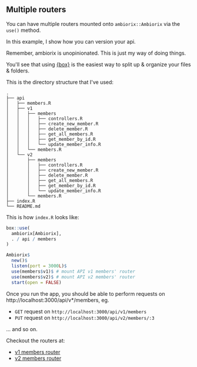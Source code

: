 ## Multiple routers

You can have multiple routers mounted onto `ambiorix::Ambiorix` via the `use()` method.

In this example, I show how you can version your api.

Remember, ambiorix is unopinionated. This is just my way of doing things.

You'll see that using [{box}](https://github.com/klmr/box) is the easiest way to split up &
organize your files & folders.

This is the directory structure that I've used:

```
.
├── api
│   ├── members.R
│   ├── v1
│   │   ├── members
│   │   │   ├── controllers.R
│   │   │   ├── create_new_member.R
│   │   │   ├── delete_member.R
│   │   │   ├── get_all_members.R
│   │   │   ├── get_member_by_id.R
│   │   │   └── update_member_info.R
│   │   └── members.R
│   └── v2
│       ├── members
│       │   ├── controllers.R
│       │   ├── create_new_member.R
│       │   ├── delete_member.R
│       │   ├── get_all_members.R
│       │   ├── get_member_by_id.R
│       │   └── update_member_info.R
│       └── members.R
├── index.R
└── README.md
```

This is how `index.R` looks like:

```r
box::use(
  ambiorix[Ambiorix],
  . / api / members
)

Ambiorix$
  new()$
  listen(port = 3000L)$
  use(members$v1)$ # mount API v1 members' router
  use(members$v2)$ # mount API v2 members' router
  start(open = FALSE)
```

Once you run the app, you should be able to perform requests on
http://localhost:3000/api/v*/members, eg.

- `GET` request on `http://localhost:3000/api/v1/members`
- `PUT` request on `http://localhost:3000/api/v2/members/:3`

... and so on.

Checkout the routers at:
- [v1 members router](./api/v1/members.R)
- [v2 members router](./api/v2/members.R)
